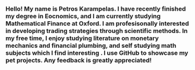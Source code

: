 ### Hello! My name is Petros Karampelas. I have recently finished my degree in Eocnomics, and I am currently studying Mathematical Finance at Oxford. I am profesisonally interested in developing trading strategies through scientific methods. In my free time, I enjoy studying literature on monetary mechanics and financial plumbing, and self studying math subjects which I find interesting . I use GitHub to showcase my pet projects. Any feedback is greatly appreciated!

<!--
**petros8/petros8** is a ✨ _special_ ✨ repository because its `README.md` (this file) appears on your GitHub profile.

Here are some ideas to get you started:

- 🔭 I’m currently working on ...
- 🌱 I’m currently learning ...
- 👯 I’m looking to collaborate on ...
- 🤔 I’m looking for help with ...
- 💬 Ask me about ...
- 📫 How to reach me: ...
- 😄 Pronouns: ...
- ⚡ Fun fact: ...
-->
